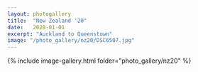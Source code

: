 ```yaml
---
layout: photogallery
title:  "New Zealand '20"
date:   2020-01-01
excerpt: "Auckland to Queenstown"
image: "/photo_gallery/nz20/DSC6507.jpg"
---
```

<!-- ## Berlin Over The Years -->
{% include image-gallery.html folder="photo_gallery/nz20" %}
